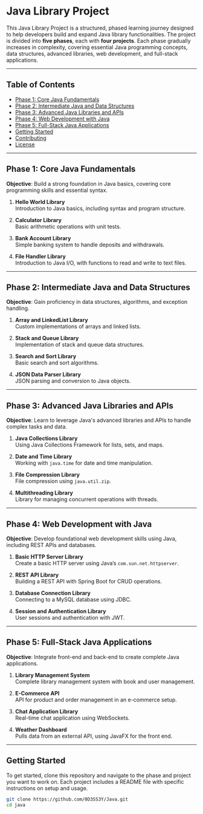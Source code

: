 # Java Library Project

This Java Library Project is a structured, phased learning journey designed to help developers build and expand Java library functionalities. The project is divided into **five phases**, each with **four projects**. Each phase gradually increases in complexity, covering essential Java programming concepts, data structures, advanced libraries, web development, and full-stack applications.

---

## Table of Contents

- [Phase 1: Core Java Fundamentals](#phase-1-core-java-fundamentals)
- [Phase 2: Intermediate Java and Data Structures](#phase-2-intermediate-java-and-data-structures)
- [Phase 3: Advanced Java Libraries and APIs](#phase-3-advanced-java-libraries-and-apis)
- [Phase 4: Web Development with Java](#phase-4-web-development-with-java)
- [Phase 5: Full-Stack Java Applications](#phase-5-full-stack-java-applications)
- [Getting Started](#getting-started)
- [Contributing](#contributing)
- [License](#license)

---

## Phase 1: Core Java Fundamentals

**Objective**: Build a strong foundation in Java basics, covering core programming skills and essential syntax.

1. **Hello World Library**  
   Introduction to Java basics, including syntax and program structure.

2. **Calculator Library**  
   Basic arithmetic operations with unit tests.

3. **Bank Account Library**  
   Simple banking system to handle deposits and withdrawals.

4. **File Handler Library**  
   Introduction to Java I/O, with functions to read and write to text files.

---

## Phase 2: Intermediate Java and Data Structures

**Objective**: Gain proficiency in data structures, algorithms, and exception handling.

1. **Array and LinkedList Library**  
   Custom implementations of arrays and linked lists.

2. **Stack and Queue Library**  
   Implementation of stack and queue data structures.

3. **Search and Sort Library**  
   Basic search and sort algorithms.

4. **JSON Data Parser Library**  
   JSON parsing and conversion to Java objects.

---

## Phase 3: Advanced Java Libraries and APIs

**Objective**: Learn to leverage Java's advanced libraries and APIs to handle complex tasks and data.

1. **Java Collections Library**  
   Using Java Collections Framework for lists, sets, and maps.

2. **Date and Time Library**  
   Working with `java.time` for date and time manipulation.

3. **File Compression Library**  
   File compression using `java.util.zip`.

4. **Multithreading Library**  
   Library for managing concurrent operations with threads.

---

## Phase 4: Web Development with Java

**Objective**: Develop foundational web development skills using Java, including REST APIs and databases.

1. **Basic HTTP Server Library**  
   Create a basic HTTP server using Java’s `com.sun.net.httpserver`.

2. **REST API Library**  
   Building a REST API with Spring Boot for CRUD operations.

3. **Database Connection Library**  
   Connecting to a MySQL database using JDBC.

4. **Session and Authentication Library**  
   User sessions and authentication with JWT.

---

## Phase 5: Full-Stack Java Applications

**Objective**: Integrate front-end and back-end to create complete Java applications.

1. **Library Management System**  
   Complete library management system with book and user management.

2. **E-Commerce API**  
   API for product and order management in an e-commerce setup.

3. **Chat Application Library**  
   Real-time chat application using WebSockets.

4. **Weather Dashboard**  
   Pulls data from an external API, using JavaFX for the front end.

---

## Getting Started

To get started, clone this repository and navigate to the phase and project you want to work on. Each project includes a README file with specific instructions on setup and usage.

```bash
git clone https://github.com/0D3SS3Y/Java.git
cd java
